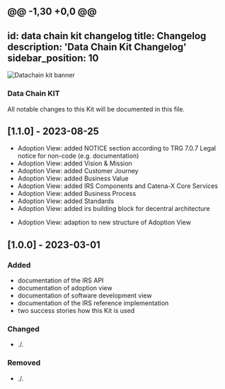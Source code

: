 @@ -1,30 +0,0 @@
---
id: data chain kit changelog
title: Changelog
description: 'Data Chain Kit Changelog'
sidebar_position: 10
---

![Datachain kit banner](@site/static/img/DataChainKitIcon.png)

### Data Chain KIT

All notable changes to this Kit will be documented in this file.


## [1.1.0] - 2023-08-25

- Adoption View: added NOTICE section according to TRG 7.0.7 Legal notice for non-code (e.g. documentation)
- Adoption View: added Vision &amp; Mission
- Adoption View: added Customer Journey 
- Adoption View: added Business Value 
- Adoption View: added IRS Components and Catena-X Core Services 
- Adoption View: added Business Process 
- Adoption View: added Standards 
- Adoption View: added irs building block for decentral architecture

* Adoption View: adaption to new structure of Adoption View

## [1.0.0] - 2023-03-01

<h3>Added</h3>

- documentation of the IRS API
- documentation of adoption view
- documentation of software development view
- documentation of the IRS reference implementation
- two success stories how this Kit is used

<h3>Changed</h3>

- ./.

<h3>Removed</h3>

- ./.
